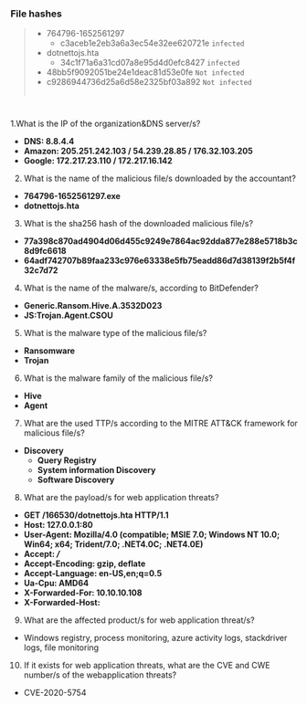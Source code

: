 
### File hashes

> - 764796-1652561297
>     - c3aceb1e2eb3a6a3ec54e32ee620721e `infected`
> - dotnettojs.hta
>    - 34c1f71a6a31cd07a8e95d4d0efc8427 `infected`
> - 48bb5f9092051be24e1deac81d53e0fe `Not infected`
> - c9286944736d25a6d58e2325bf03a892 `Not infected`
<br><br>
#
1.What is the IP of the organization&DNS server/s?
 - **DNS: 8.8.4.4**
 - **Amazon: 205.251.242.103 / 54.239.28.85 / 176.32.103.205**
 - **Google: 172.217.23.110 / 172.217.16.142**

2. What is the name of the malicious file/s downloaded by the accountant?

- **764796-1652561297.exe**
- **dotnettojs.hta**

3. What is the sha256 hash of the downloaded malicious file/s?

- **77a398c870ad4904d06d455c9249e7864ac92dda877e288e5718b3c8d9fc6618**
- **64adf742707b89faa233c976e63338e5fb75eadd86d7d38139f2b5f4f32c7d72**

4. What is the name of the malware/s, according to BitDefender?

- **Generic.Ransom.Hive.A.3532D023**
- **JS:Trojan.Agent.CSOU**

5. What is the malware type of the malicious file/s?

- **Ransomware**
- **Trojan**

6. What is the malware family of the malicious file/s?

- **Hive**
- **Agent**

7. What are the used TTP/s according to the MITRE ATT&CK framework for malicious file/s?

- **Discovery**
    - **Query Registry**
    - **System information Discovery**
    - **Software Discovery**

8. What are the payload/s for web application threats?

- **GET /166530/dotnettojs.hta HTTP/1.1**
- **Host: 127.0.0.1:80**
- **User-Agent: Mozilla/4.0 (compatible; MSIE 7.0; Windows NT 10.0; Win64; x64; Trident/7.0; .NET4.0C; .NET4.0E)**
- **Accept: */***
- **Accept-Encoding: gzip, deflate**
- **Accept-Language: en-US,en;q=0.5**
- **Ua-Cpu: AMD64**
- **X-Forwarded-For: 10.10.10.108**
- **X-Forwarded-Host:**

9. What are the affected product/s for web application threat/s?

- Windows registry, process monitoring, azure activity logs, stackdriver logs, file monitoring

10. If it exists for web application threats, what are the CVE and CWE number/s of the webapplication threats?

- CVE-2020-5754